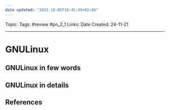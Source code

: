 ```yaml
---
date updated: "2021-10-05T10:45:49+02:00"
---
```


Topic:
Tags: #review #pn_2_1
Links:
Date Created: 24-11-21

---

# GNULinux

## GNULinux in few words

## GNULinux in details

## References
